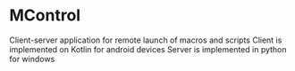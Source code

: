 # MControl
Client-server application for remote launch of macros and scripts
Сlient is implemented on Kotlin for android devices
Server is implemented in python for windows
